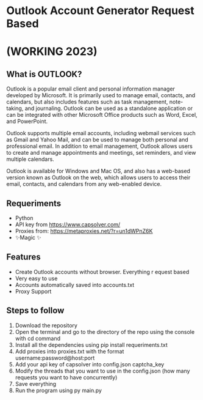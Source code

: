 # Outlook Account Generator Request Based 
# (WORKING 2023)
## What is OUTLOOK?
Outlook is a popular email client and personal information manager developed by Microsoft. It is primarily used to manage email, contacts, and calendars, but also includes features such as task management, note-taking, and journaling. Outlook can be used as a standalone application or can be integrated with other Microsoft Office products such as Word, Excel, and PowerPoint.

Outlook supports multiple email accounts, including webmail services such as Gmail and Yahoo Mail, and can be used to manage both personal and professional email. In addition to email management, Outlook allows users to create and manage appointments and meetings, set reminders, and view multiple calendars.

Outlook is available for Windows and Mac OS, and also has a web-based version known as Outlook on the web, which allows users to access their email, contacts, and calendars from any web-enabled device.
## Requeriments
- Python
- API key from https://www.capsolver.com/
- Proxies from: https://metaproxies.net/?r=un1dWPnZ6K
- ✨Magic ✨

## Features
- Create Outlook accounts without browser. Everything r
equest based
- Very easy to use
- Accounts automatically saved into accounts.txt
- Proxy Support

## Steps to follow
1. Download the repository
2. Open the terminal and go to the directory of the repo using the console with cd command
3. Install all the dependencies using pip install requeriments.txt
4. Add proxies into proxies.txt with the format username:password@host:port
5. Add your api key of capsolver into config.json captcha_key
6. Modify the threads that you want to use in the config.json (how many requests you want to have concurrently)
7. Save everything 
8. Run the program using py main.py
  
  






























































  
  
  
  





 
 

